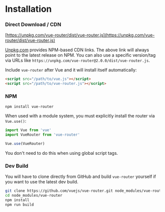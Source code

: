 # Installation

### Direct Download / CDN

[https://unpkg.com/vue-router/dist/vue-router.js](https://unpkg.com/vue-router/dist/vue-router.js)

<!--email_off-->
[Unpkg.com](https://unpkg.com) provides NPM-based CDN links. The above link will always point to the latest release on NPM. You can also use a specific version/tag via URLs like `https://unpkg.com/vue-router@2.0.0/dist/vue-router.js`.
<!--/email_off-->

Include `vue-router` after Vue and it will install itself automatically:

``` html
<script src="/path/to/vue.js"></script>
<script src="/path/to/vue-router.js"></script>
```

### NPM

``` bash
npm install vue-router
```

When used with a module system, you must explicitly install the router via `Vue.use()`:

``` js
import Vue from 'vue'
import VueRouter from 'vue-router'

Vue.use(VueRouter)
```

You don't need to do this when using global script tags.

### Dev Build

You will have to clone directly from GitHub and build `vue-router` yourself if
you want to use the latest dev build.

``` bash
git clone https://github.com/vuejs/vue-router.git node_modules/vue-router
cd node_modules/vue-router
npm install
npm run build
```

